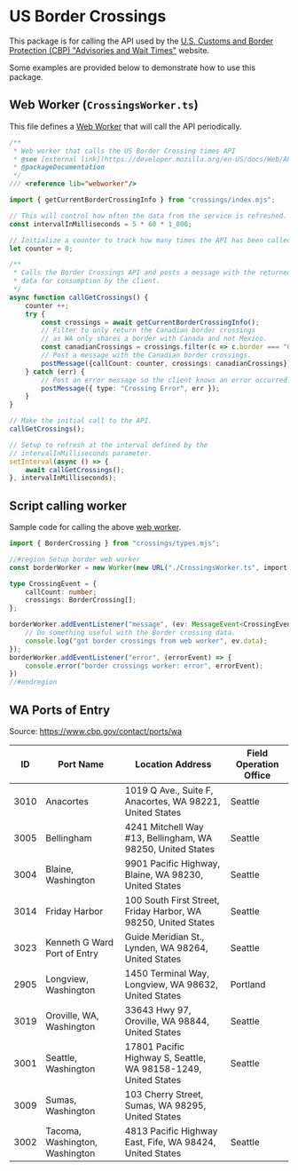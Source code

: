# US Border Crossings

This package is for calling the API used by the [U.S. Customs and Border Protection (CBP) "Advisories and Wait Times"][Advisories and Wait Times] website.

Some examples are provided below to demonstrate how to use this package.

## Web Worker (`CrossingsWorker.ts`)

This file defines a [Web Worker][Using Web Workers] that will call the API periodically.

```typescript
/**
 * Web worker that calls the US Border Crossing times API
 * @see [external link](https://developer.mozilla.org/en-US/docs/Web/API/Web_Workers_API/Using_web_workers)
 * @packageDocumentation
 */
/// <reference lib="webworker"/>

import { getCurrentBorderCrossingInfo } from "crossings/index.mjs";

// This will control how often the data from the service is refreshed.
const intervalInMilliseconds = 5 * 60 * 1_000;

// Initialize a counter to track how many times the API has been called.
let counter = 0;

/**
 * Calls the Border Crossings API and posts a message with the returned
 * data for consumption by the client.
 */
async function callGetCrossings() {
    counter ++;
    try {
        const crossings = await getCurrentBorderCrossingInfo();
        // Filter to only return the Canadian border crossings
        // as WA only shares a border with Canada and not Mexico.
        const canadianCrossings = crossings.filter(c => c.border === "Canadian Border");
        // Post a message with the Canadian border crossings.
        postMessage({callCount: counter, crossings: canadianCrossings});
    } catch (err) {
        // Post an error message so the client knows an error occurred.
        postMessage({ type: "Crossing Error", err });
    }
}

// Make the initial call to the API.
callGetCrossings();

// Setup to refresh at the interval defined by the 
// intervalInMilliseconds parameter.
setInterval(async () => {
    await callGetCrossings();
}, intervalInMilliseconds);
```

## Script calling worker

Sample code for calling the above [web worker][Using Web Workers].

```typescript
import { BorderCrossing } from "crossings/types.mjs";

//#region Setup border web worker
const borderWorker = new Worker(new URL("./CrossingsWorker.ts", import.meta.url));

type CrossingEvent = {
    callCount: number;
    crossings: BorderCrossing[];
};

borderWorker.addEventListener("message", (ev: MessageEvent<CrossingEvent>) => {
    // Do something useful with the Border crossing data.
    console.log("got border crossings from web worker", ev.data);
});
borderWorker.addEventListener("error", (errorEvent) => {
    console.error("border crossings worker: error", errorEvent);
})
//#endregion
```

[U.S. Customs and Border Protection]:https://www.cbp.gov
[Advisories and Wait Times]:https://www.cbp.gov/travel/advisories-wait-times
[Using Web Workers]:https://developer.mozilla.org/en-US/docs/Web/API/Web_Workers_API/Using_web_workers

## WA Ports of Entry

Source: <https://www.cbp.gov/contact/ports/wa>

| ID   | Port Name                      | Location Address                                               | Field Operation Office |
|------|--------------------------------|----------------------------------------------------------------|------------------------|
| 3010 | Anacortes                      | 1019 Q Ave., Suite F, Anacortes, WA 98221, United States       | Seattle                |
| 3005 | Bellingham                     | 4241 Mitchell Way #13, Bellingham, WA 98250, United States     | Seattle                |
| 3004 | Blaine, Washington             | 9901 Pacific Highway, Blaine, WA 98230, United States          | Seattle                |
| 3014 | Friday Harbor                  | 100 South First Street, Friday Harbor, WA 98250, United States | Seattle                |
| 3023 | Kenneth G Ward Port of Entry   | Guide Meridian St., Lynden, WA 98264, United States            | Seattle                |
| 2905 | Longview, Washington           | 1450 Terminal Way, Longview, WA 98632, United States           | Portland               |
| 3019 | Oroville, WA, Washington       | 33643 Hwy 97, Oroville, WA 98844, United States                | Seattle                |
| 3001 | Seattle, Washington            | 17801 Pacific Highway S, Seattle, WA 98158-1249, United States | Seattle                |
| 3009 | Sumas, Washington              | 103 Cherry Street, Sumas, WA 98295, United States              |                        |
| 3002 | Tacoma, Washington, Washington | 4813 Pacific Highway East, Fife, WA 98424, United States       | Seattle                |
